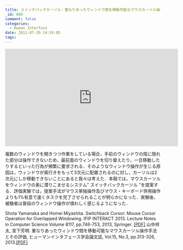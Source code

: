 ```yaml
---
title: スイッチバックカーソル：重なりあったウィンドウ間を移動可能なマウスカーソル操作手法
_id: 889
comment: false
categories:
  - Human Interface
date: 2011-07-29 14:55:05
tags:
---
```



<iframe width="560" height="315" src="https://www.youtube.com/embed/9oLGV0jB8m4" frameborder="0" allowfullscreen></iframe>

<!--more-->

複数のウィンドウを開きつつ作業をしている場合，手前のウィンドウの陰に隠れた部分は操作できないため，最前面のウィンドウを切り替えたり，一旦移動したりするといった行­為が頻繁に要求される．そのようなウィンドウ操作が生じる原因は，ウィンドウが奥行きをもって3次元に配置されるのに対し，カーソルは2次元にしか移動できないことにあると我々は考えた．本稿では，マウスカーソルをウィンドウの奥に潜りこませるシステム" スイッチバックカーソル "を提案する．評価実験では，提案手法がマウス単独操作及びマウス・キーボード併用操作よりも1%有意で速くタスクを完了させられることが明らかになった．実験後，被験者は普段のウィンドウ操作が煩わしく感じるようになった．

Shota Yamanaka and Homei Miyashita. Switchback Cursor: Mouse Cursor Operation for Overlapped Windowing. IFIP INTERACT 2013\. Lecture Notes in Computer Science Volume 8117, pp.746-753, 2013, Springer. [[PDF]](/wp-content/uploads/2015/04/SwitchbackCursor_INTERACT2013.pdf)
山中祥太, 宮下芳明. 重なりあったウィンドウ間を移動可能なマウスカーソル操作手法とその評価, ヒューマンインタフェース学会論文誌, Vol.15, No.3, pp.313-326, 2013.[[PDF]](/wp-content/uploads/2015/04/%E9%87%8D%E3%81%AA%E3%82%8A%E3%81%82%E3%81%A3%E3%81%9F%E3%82%A6%E3%82%A3%E3%83%B3%E3%83%89%E3%82%A6%E9%96%93%E3%82%92%E7%A7%BB%E5%8B%95%E5%8F%AF%E8%83%BD%E3%81%AA%E3%83%9E%E3%82%A6%E3%82%B9%E3%82%AB%E3%83%BC%E3%82%BD%E3%83%AB%E6%93%8D%E4%BD%9C%E6%89%8B%E6%B3%95%E3%81%A8%E3%81%9D%E3%81%AE%E8%A9%95%E4%BE%A1_%E3%83%97%E3%83%AC%E3%83%97%E3%83%AA%E3%83%B3%E3%83%88.pdf)
